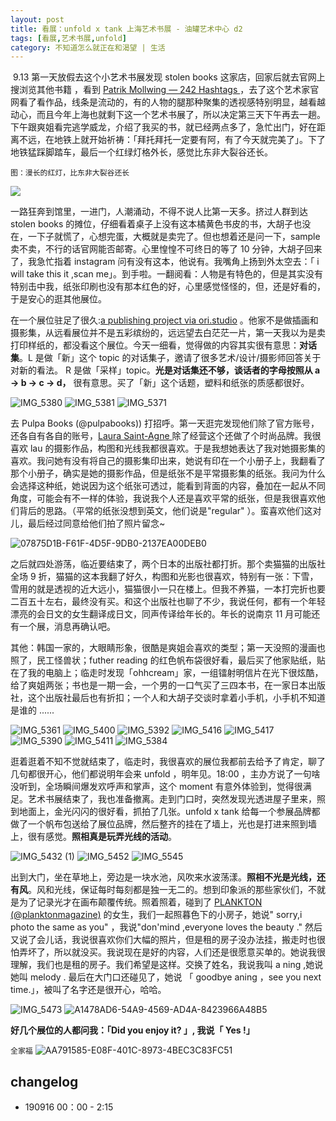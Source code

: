 ```yaml
---
layout: post
title: 看展：unfold x tank 上海艺术书展 - 油罐艺术中心 d2
tags: [看展,艺术书展,unfold]
category: 不知道怎么就正在和渴望 | 生活
---
```

 9.13 第一天放假去这个小艺术书展发现 stolen books 这家店，回家后就去官网上搜浏览其他书籍 ，看到 [Patrik Mollwing — 242 Hashtags ](http://www.mollwing.com/242-hashtags/) ，去了这个艺术家官网看了看作品，线条是流动的，有的人物的腿那种聚集的透视感特别明显，越看越动心，而且今年上海也就剩下这一个艺术书展了，所以决定第三天下午再去一趟。下午跟爽姐看完逃学威龙，介绍了我买的书，就已经两点多了，急忙出门，好在距离不远，在地铁上就开始祈祷：「拜托拜托一定要有阿，有了今天就完美了」。下了地铁猛踩脚踏车，最后一个红绿灯格外长，感觉比东非大裂谷还长。

`图：漫长的红灯，比东非大裂谷还长`

![](https://user-images.githubusercontent.com/20737239/64925381-5a7add80-d822-11e9-8cf2-1a71843211a9.jpg)

一路狂奔到馆里，一进门，人潮涌动，不得不说人比第一天多。挤过人群到达 stolen books 的摊位，仔细看着桌子上没有这本橘黄色书皮的书，大胡子也没在，一下子就慌了，心想完蛋，大概就是卖完了。但也想着还是问一下，sample 卖不卖，不行的话官网能否邮寄。心里惶惶不可终日的等了 10 分钟，大胡子回来了，我急忙指着 instagram 问有没有这本，他说有。我嘴角上扬到外太空去：「 i will take this it ,scan me」。到手啦。一翻阅看：人物是有特色的，但是其实没有特别击中我，纸张印刷也没有那本红色的好，心里感觉怪怪的，但，还是好看的，于是安心的逛其他展位。

在一个展位驻足了很久:[a publishing project via ori.studio](https://dainprint.com/) 。他家不是做插画和摄影集，从远看展位并不是五彩缤纷的，远远望去白茫茫一片，第一天我以为是卖打印样纸的，都没看这个展位。今天一细看，觉得做的内容其实很有意思：**对话集**。L 是做「新」这个 topic 的对话集子，邀请了很多艺术/设计/摄影师回答关于对新的看法。 R 是做「采样」topic。**光是对话集还不够，谈话者的字母按照从 a -> b -> c -> d，** 很有意思。买了「新」这个话题，塑料和纸张的质感都很好。

![IMG_5380](https://user-images.githubusercontent.com/20737239/64925142-eee34100-d81e-11e9-97f2-033ff8a6595d.jpg)
![IMG_5381](https://user-images.githubusercontent.com/20737239/64925181-74ff8780-d81f-11e9-8266-2f98e318b39e.jpg)
![IMG_5371](https://user-images.githubusercontent.com/20737239/64925183-75981e00-d81f-11e9-9d06-2c646ab552de.jpg)

去 Pulpa Books (@pulpabooks)) 打招呼。第一天逛完发现他们除了官方账号，还各自有各自的账号，[Laura Saint-Agne ](https://www.instagram.com/laurasaintagne/) 除了经营这个还做了个时尚品牌。我很喜欢 lau 的摄影作品，构图和光线我都很喜欢。于是我想她表达了我对她摄影集的喜欢。我问她有没有将自己的摄影集印出来，她说有印在一个小册子上，我翻看了那个小册子，确实是她的摄影作品，但是纸张不是平常摄影集的纸张。我问为什么会选择这种纸，她说因为这个纸张可透过，能看到背面的内容，叠加在一起从不同角度，可能会有不一样的体验，我说我个人还是喜欢平常的纸张，但是我很喜欢他们背后的思路。（平常的纸张没想到英文，他们说是"regular" ）。蛮喜欢他们这对儿，最后经过同意给他们拍了照片留念~

![07875D1B-F61F-4D5F-9DB0-2137EA00DEB0](https://user-images.githubusercontent.com/20737239/64925379-59e24700-d822-11e9-8c97-5507c5c74d03.jpg)

之后就四处游荡，临近要结束了，两个日本的出版社都打折。那个卖猫猫的出版社全场 9 折，猫猫的这本我翻了好久，构图和光影也很喜欢，特别有一张：下雪，雪用的就是透视的近大远小，猫猫很小一只在楼上。但我不养猫，一本打完折也要二百五十左右，最终没有买。和这个出版社也聊了不少，我说任何，都有一个年轻漂亮的会日文的女生翻译成日文，同声传译给年长的。年长的说南京 11 月可能还有一个展，消息再确认吧。

其他：韩国一家的，大眼睛形象，很酷是爽姐会喜欢的类型；第一天没照的漫画也照了，民工怪兽状；futher reading 的红色帆布袋很好看，最后买了他家贴纸，贴在了我的电脑上；临走时发现「ohhcream」家，一组镭射明信片在光下很炫酷，给了爽姐两张；书也是一期一会，一个男的一口气买了三四本书，在一家日本出版社，这个出版社最后也有折扣；一个人和大胡子交谈时拿着小手机，小手机不知道是谁的 ......

![IMG_5361](https://user-images.githubusercontent.com/20737239/64925378-59e24700-d822-11e9-8d99-b0014c83c131.jpg)
![IMG_5400](https://user-images.githubusercontent.com/20737239/64925372-58b11a00-d822-11e9-960f-129bd6abdc44.jpg)
![IMG_5392](https://user-images.githubusercontent.com/20737239/64925266-6f567180-d820-11e9-8fae-adc4bcc3e2ed.jpg)
![IMG_5416](https://user-images.githubusercontent.com/20737239/64925370-58b11a00-d822-11e9-930a-d8c7830c7faa.jpg)
![IMG_5417](https://user-images.githubusercontent.com/20737239/64925373-58b11a00-d822-11e9-83ea-2257852ce938.jpg)
![IMG_5390](https://user-images.githubusercontent.com/20737239/64925380-5a7add80-d822-11e9-82a8-7c430779c2f5.jpg)
![IMG_5411](https://user-images.githubusercontent.com/20737239/64925374-5949b080-d822-11e9-9f14-599027153292.jpg)
![IMG_5384](https://user-images.githubusercontent.com/20737239/64925376-5949b080-d822-11e9-8008-41c9f5eccdf4.jpg)

逛着逛着不知不觉就结束了，临走时，我很喜欢的展位我都前去给予了肯定，聊了几句都很开心，他们都说明年会来 unfold ，明年见。18:00 ，主办方说了一句啥没听到，全场瞬间爆发欢呼声和掌声，这个 moment 有意外体验到，觉得很满足。艺术书展结束了，我也准备撤离。走到门口时，突然发现光透进屋子里来，照到地面上，金光闪闪的很好看，抓拍了几张。unfold x tank 给每一个参展品牌都做了一个帆布包送给了展位品牌，然后整齐的挂在了墙上，光也是打进来照到墙上，很有感觉。**照相真是玩弄光线的活动**。

![IMG_5432 (1)](https://user-images.githubusercontent.com/20737239/64925268-6fef0800-d820-11e9-8e8e-291970b6b561.jpg)
![IMG_5452](https://user-images.githubusercontent.com/20737239/64925666-b182b180-d826-11e9-974b-c187b418c2c7.jpg)
![IMG_5545](https://user-images.githubusercontent.com/20737239/64925267-6fef0800-d820-11e9-9f5a-a111ebcfbebb.jpg)

出到大门，坐在草地上，旁边是一块水池，风吹来水波荡漾。**照相不光是光线，还有风**。风和光线，保证每时每刻都是独一无二的。想到印象派的那些家伙们，不就是为了记录光才在画布颠覆传统。照着照着，碰到了 [PLANKTON (@planktonmagazine)](https://www.instagram.com/planktonmagazine/) 的女生，我们一起照暮色下的小房子，她说" sorry,i photo the same as you" ，我说"don'mind ,everyone loves the beauty ." 然后又说了会儿话，我说很喜欢你们大幅的照片，但是租的房子没办法挂，搬走时也很怕弄坏了，所以就没买。我说现在是好的内容，人们还是很愿意买单的。她说我很理解，我们也是租的房子。我们希望是这样。交换了姓名，我说我叫 a ning ,她说她叫 melody . 最后在大门口还碰见了，她说 「 goodbye aning ，see you next time.」，被叫了名字还是很开心，哈哈。

![IMG_5473](https://user-images.githubusercontent.com/20737239/64925271-71203500-d820-11e9-8e86-0d08a3705b4d.jpg)
![A1478AD6-54A9-4569-AD4A-8423966A48B5](https://user-images.githubusercontent.com/20737239/64925270-71203500-d820-11e9-9603-e8e0a919f50e.jpg)

**好几个展位的人都问我：「Did you enjoy it? 」, 我说「 Yes !」**

`全家福`
![AA791585-E08F-401C-8973-4BEC3C83FC51](https://user-images.githubusercontent.com/20737239/64925697-3ff73300-d827-11e9-990e-6a71aae81c17.jpg)

##  changelog
- 190916 00：00 - 2:15
